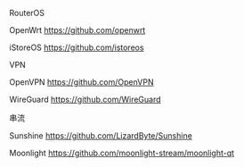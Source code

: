 RouterOS

OpenWrt
https://github.com/openwrt

iStoreOS
https://github.com/istoreos

VPN

OpenVPN
https://github.com/OpenVPN

WireGuard
https://github.com/WireGuard

串流

Sunshine
https://github.com/LizardByte/Sunshine

Moonlight
https://github.com/moonlight-stream/moonlight-qt
